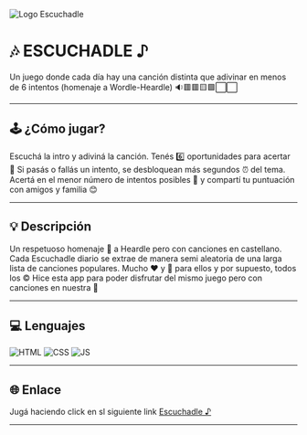 ![Logo Escuchadle](https://escuchadle.fun/img/escuchadle-logo-1200.png)


# 🎶 ESCUCHADLE ♪
Un juego donde cada día hay una canción distinta que adivinar en menos de 6 intentos (homenaje a Wordle-Heardle) 🔉🟥🟥🟨🟩⬜️⬜️

------

## 🕹️ ¿Cómo jugar?
Escuchá la intro y adiviná la canción. Tenés 6️⃣ oportunidades para acertar 🎯
Si pasás o fallás un intento, se desbloquean más segundos ⏰ del tema.
Acertá en el menor número de intentos posibles 🥇 y compartí tu puntuación con amigos y familia 😊

------

## 💡 Descripción
Un respetuoso homenaje 🙌 a Heardle pero con canciones en castellano.
Cada Escuchadle diario se extrae de manera semi aleatoria de una larga lista de canciones populares. Mucho ❤️ y 🙏 para ellos y por supuesto, todos los ©
Hice esta app para poder disfrutar del mismo juego pero con canciones en nuestra 👅

------
    
## 💻 Lenguajes
![HTML](https://img.shields.io/badge/HTML-5A5A5A?logo=html5)
![CSS](https://img.shields.io/badge/CSS-5A5A5A?logo=css3&logoColor=01A3D8)
![JS](https://img.shields.io/badge/JavaScript-5A5A5A?logo=javascript&logoColor=yelllow)

------

## 🌐 Enlace
Jugá haciendo click en sl siguiente link [Escuchadle ♪](https://escuchadle.fun/) 

------
